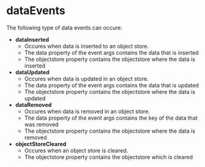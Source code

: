 # dataEvents
The following type of data events can occure:
* **dataInserted**
	* Occures when data is inserted to an object store.
	* The data property of the event args contains the data that is inserted
	* The objectstore property contains the objectstore where the data is inserted
* **dataUpdated**
	* Occures when data is updated in an object store.
	* The data property of the event args contains the data that is updated
	* The objectstore property contains the objectstore where the data is updated
* **dataRemoved**
	* Occures when data is removed in an object store.
	* The data property of the event args contains the key of the data that was removed
	* The objectstore property contains the objectstore where the data is removed
* **objectStoreCleared**
	* Occures when an object store is cleared.
	* The objectstore property contains the objectstore which is cleared